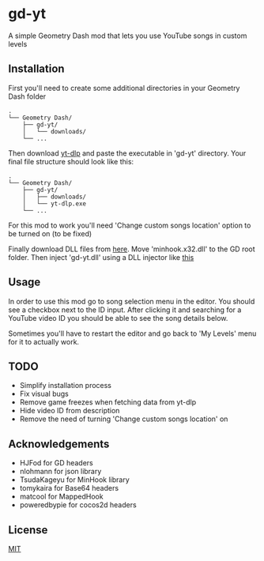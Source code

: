 
# gd-yt

A simple Geometry Dash mod that lets you use YouTube songs in custom levels


## Installation

First you'll need to create some additional directories in your Geometry Dash folder

```
.
└── Geometry Dash/
    ├── gd-yt/
    │   └── downloads/
    └── ...
```

Then download [yt-dlp](https://github.com/yt-dlp/yt-dlp/releases/tag/2023.03.04) and paste the executable in 'gd-yt' directory. Your final file structure should look like this:

```
.
└── Geometry Dash/
    ├── gd-yt/
    │   ├── downloads/
    │   └── yt-dlp.exe
    └── ...
```

For this mod to work you'll need 'Change custom songs location' option to be turned on (to be fixed)

Finally download DLL files from [here](https://github.com/bartoszstepien01/gd-yt/releases). Move 'minhook.x32.dll' to the GD root folder. Then inject 'gd-yt.dll' using a DLL injector like [this](https://github.com/adafcaefc/ProxyDllLoader)
    
## Usage

In order to use this mod go to song selection menu in the editor. You should see a checkbox next to the ID input. After clicking it and searching for a YouTube video ID you should be able to see the song details below. 

Sometimes you'll have to restart the editor and go back to 'My Levels' menu for it to actually work.


## TODO
- Simplify installation process
- Fix visual bugs
- Remove game freezes when fetching data from yt-dlp
- Hide video ID from description
- Remove the need of turning 'Change custom songs location' on
## Acknowledgements

- HJFod for GD headers
- nlohmann for json library
- TsudaKageyu for MinHook library
- tomykaira for Base64 headers
- matcool for MappedHook
- poweredbypie for cocos2d headers


## License

[MIT](https://choosealicense.com/licenses/mit/)

